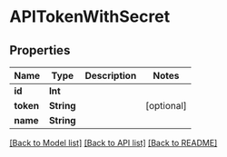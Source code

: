 # APITokenWithSecret

## Properties

Name | Type | Description | Notes
------------ | ------------- | ------------- | -------------
**id** | **Int** |  | 
**token** | **String** |  | [optional] 
**name** | **String** |  | 

[[Back to Model list]](../README.md#documentation-for-models) [[Back to API list]](../README.md#documentation-for-api-endpoints) [[Back to README]](../README.md)


